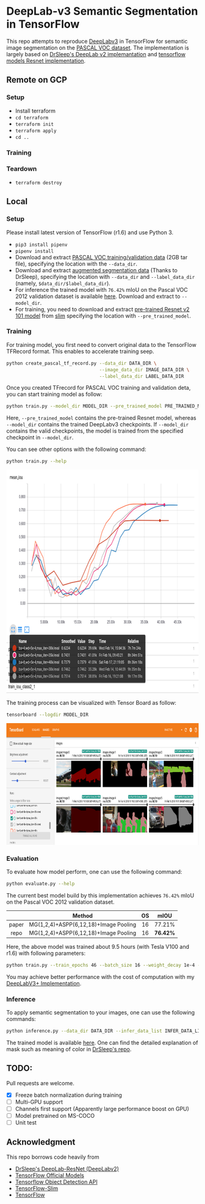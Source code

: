 # DeepLab-v3 Semantic Segmentation in TensorFlow

This repo attempts to reproduce [DeepLabv3](https://arxiv.org/abs/1706.05587) in 
TensorFlow for semantic image segmentation on the
 [PASCAL VOC dataset](http://host.robots.ox.ac.uk/pascal/VOC/).
 The implementation is largely based on
 [DrSleep's DeepLab v2 implemantation](https://github.com/DrSleep/tensorflow-deeplab-resnet) 
 and 
 [tensorflow models Resnet implementation](https://github.com/tensorflow/models/tree/master/official/resnet).
 
 
## Remote on GCP

### Setup

- Install terraform
- `cd terraform`
- `terraform init`
- `terraform apply`
- `cd ..`


### Training


### Teardown

- `terraform destroy`


## Local

### Setup
Please install latest version of TensorFlow (r1.6) and use Python 3.  

- `pip3 install pipenv`
- `pipenv install`
- Download and extract 
[PASCAL VOC training/validation data](http://host.robots.ox.ac.uk/pascal/VOC/voc2012/VOCtrainval_11-May-2012.tar) 
(2GB tar file), specifying the location with the `--data_dir`.  
- Download and extract 
[augmented segmentation data](https://www.dropbox.com/s/oeu149j8qtbs1x0/SegmentationClassAug.zip?dl=0) 
(Thanks to DrSleep), specifying the location with `--data_dir` and `--label_data_dir`
(namely, `$data_dir/$label_data_dir`).  
- For inference the trained model with `76.42%` mIoU on the Pascal VOC 2012 validation dataset
 is available 
[here](https://www.dropbox.com/s/gzwb0d6ydpfoxoa/deeplabv3_ver1.tar.gz?dl=0). Download and extract to 
`--model_dir`.
- For training, you need to download and extract 
[pre-trained Resnet v2 101 model](http://download.tensorflow.org/models/resnet_v2_101_2017_04_14.tar.gz)
from [slim](https://github.com/tensorflow/models/tree/master/research/slim)
specifying the location with `--pre_trained_model`.

### Training
For training model, you first need to convert original data to
the TensorFlow TFRecord format. This enables to accelerate training seep. 
```bash
python create_pascal_tf_record.py --data_dir DATA_DIR \
                                  --image_data_dir IMAGE_DATA_DIR \
                                  --label_data_dir LABEL_DATA_DIR 
```
Once you created TFrecord for PASCAL VOC training and validation deta, 
you can start training model as follow:
```bash
python train.py --model_dir MODEL_DIR --pre_trained_model PRE_TRAINED_MODEL
```
Here, `--pre_trained_model` contains the pre-trained Resnet model, whereas 
`--model_dir` contains the trained DeepLabv3 checkpoints. 
If `--model_dir` contains the valid checkpoints, the model is trained from the 
specified checkpoint in `--model_dir`.

You can see other options with the following command:
```bash
python train.py --help
```

<p align="center">
  <img src="images/tensorboard_miou.png" width=892 height=584>
</p>

The training process can be visualized with Tensor Board as follow:
```bash
tensorboard --logdir MODEL_DIR
```

<p align="center">
  <img src="images/tensorboard_images.png" width=892 height=318>

</p>

### Evaluation
To evaluate how model perform, one can use the following command:
```bash
python evaluate.py --help
```
The current best model build by this implementation achieves `76.42%` mIoU on the Pascal VOC 2012 
validation dataset. 

|       |Method                                | OS  | mIOU       |
|:-----:|:------------------------------------:|:---:|:----------:|
| paper | MG(1,2,4)+ASPP(6,12,18)+Image Pooling|16   | 77.21%     | 
| repo  | MG(1,2,4)+ASPP(6,12,18)+Image Pooling|16   | **76.42%** |

Here, the above model was trained about 9.5 hours (with Tesla V100 and r1.6) with following parameters:
```bash
python train.py --train_epochs 46 --batch_size 16 --weight_decay 1e-4 --model_dir models/ba=16,wd=1e-4,max_iter=30k --max_iter 30000
```
You may achieve better performance with the cost of computation with my 
[DeepLabV3+ Implementation](https://github.com/rishizek/tensorflow-deeplab-v3-plus).

### Inference
To apply semantic segmentation to your images, one can use the following commands:
```bash
python inference.py --data_dir DATA_DIR --infer_data_list INFER_DATA_LIST --model_dir MODEL_DIR 
```
The trained model is available [here](https://www.dropbox.com/s/gzwb0d6ydpfoxoa/deeplabv3_ver1.tar.gz?dl=0).
One can find the detailed explanation of mask such as meaning of color in 
[DrSleep's repo](https://github.com/DrSleep/tensorflow-deeplab-resnet).

## TODO:
Pull requests are welcome.
- [x] Freeze batch normalization during training
- [ ] Multi-GPU support
- [ ] Channels first support (Apparently large performance boost on GPU)
- [ ] Model pretrained on MS-COCO
- [ ] Unit test

## Acknowledgment
This repo borrows code heavily from 
- [DrSleep's DeepLab-ResNet (DeepLabv2)](https://github.com/DrSleep/tensorflow-deeplab-resnet)
- [TensorFlow Official Models](https://github.com/tensorflow/models/tree/master/official)
- [Tensorflow Object Detection API](https://github.com/tensorflow/models/tree/master/research/object_detection)
- [TensorFlow-Slim](https://github.com/tensorflow/models/tree/master/research/slim) 
- [TensorFlow](https://github.com/tensorflow/tensorflow)
